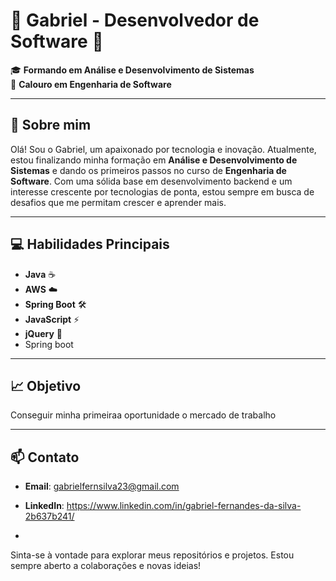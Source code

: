 # 🌟 Gabriel - Desenvolvedor de Software 🌟

🎓 **Formando em Análise e Desenvolvimento de Sistemas**  
📘 **Calouro em Engenharia de Software**

---

## 🚀 Sobre mim

Olá! Sou o Gabriel, um apaixonado por tecnologia e inovação. Atualmente, estou finalizando minha formação em **Análise e Desenvolvimento de Sistemas** e dando os primeiros passos no curso de **Engenharia de Software**. Com uma sólida base em desenvolvimento backend e um interesse crescente por tecnologias de ponta, estou sempre em busca de desafios que me permitam crescer e aprender mais.

---

## 💻 Habilidades Principais

- **Java** ☕️
- **AWS** ☁️
- **Spring Boot** 🛠️
- **JavaScript** ⚡
- **jQuery** 🧩
- Spring boot

---

## 📈 Objetivo

Conseguir minha primeiraa oportunidade  o mercado de trabalho

---

## 📫 Contato

- **Email**: gabrielfernsilva23@gmail.com
- **LinkedIn**: https://www.linkedin.com/in/gabriel-fernandes-da-silva-2b637b241/

-

Sinta-se à vontade para explorar meus repositórios e projetos. Estou sempre aberto a colaborações e novas ideias!

